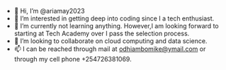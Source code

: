 - 👋 Hi, I’m @ariamay2023
- 👀 I’m interested in getting deep into coding since I a tech enthusiast.
- 🌱 I’m currently not learning anything. However,I am looking forward to starting at Tech Academy over I pass the selection process.
- 💞️ I’m looking to collaborate on cloud computing and data science.
- 📫 I can be reached through mail at odhiambomike@ymail.com or through my cell phone +254726381069.

<!---
ariamay2023/ariamay2023 is a ✨ special ✨ repository because its `README.md` (this file) appears on your GitHub profile.
You can click the Preview link to take a look at your changes.
--->
